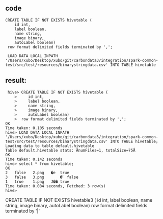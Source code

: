 ## code
```
CREATE TABLE IF NOT EXISTS hivetable (
    id int,
    label boolean,
    name string,
    image binary,
    autoLabel boolean)
 row format delimited fields terminated by ',';
 
 LOAD DATA LOCAL INPATH '/Users/xubo/Desktop/xubo/git/carbondata3/integration/spark-common-test/src/test/resources/binarystringdata.csv' INTO TABLE hivetable
```
## result:
 
	 hive> CREATE TABLE IF NOT EXISTS hivetable (
	    >     id int,
	    >     label boolean,
	    >     name string,
	    >     image binary,
	    >     autoLabel boolean)
	    >  row format delimited fields terminated by ',';
	OK
	Time taken: 0.105 seconds
	hive> LOAD DATA LOCAL INPATH '/Users/xubo/Desktop/xubo/git/carbondata3/integration/spark-common-test/src/test/resources/binarystringdata.csv' INTO TABLE hivetable;
	Loading data to table default.hivetable
	Table default.hivetable stats: ÄnumFiles=1, totalSize=75Å
	OK
	Time taken: 0.142 seconds
	hive> select * from hivetable;
	OK
	2	false	2.png	�e	true
	3	false	3.png		�ۢ	false
	1	true	1.png	J��	true
	Time taken: 0.084 seconds, Fetched: 3 row(s)
	hive> 

CREATE TABLE IF NOT EXISTS hivetable3 (
    id int,
    label boolean,
    name string,
    image binary,
    autoLabel boolean)
 row format delimited fields terminated by '|'

